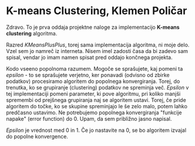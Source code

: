 # K-means Clustering, Klemen Poličar

Zdravo.
To je prva oddaja projektne naloge za implementacijo **K-means clustering** algoritma.

Razred *KMeansPlusPlus*, torej sama implementacija algoritma, ni moje delo.
Vzel sem jo namreč iz interneta.
Nisem imel zadosti časa da bi zadevo sam spisal, vendar jo imam namen spisat pred oddajo
končnega projekta.

Kodo vseeno popolnoma razumem. Mogoče se sprašujete, kaj pomeni ta *epsilon* - to
se sprašujete verjetno, ker ponavadi (odvisno od zbirke podatkov) procesiramo algoritem
do popolnega konvergiranja. Torej, do trenutka, ko se grupiranje (clustering) podatkov
ne spreminja več. *Epsilon* v tej implementaciji pomeni parameter, ki pove
algoritmu, pri koliko manjši spremembi od prejšnega grupiranja naj se algoritem ustavi.
Torej, če pride algoritem do točke, ko se skupine spreminjajo le še zelo malo, potem 
lahko predčasno ustavimo. Ne potrebujemo popolnega konvergiranja
"funkcije napake" (error function) do 0.
Upam, da sem približno jasno napisal.

*Epsilon* je vrednost med 0 in 1. Če jo nastavite na 0, se bo algoritem izvajal
do popolne konvergence.